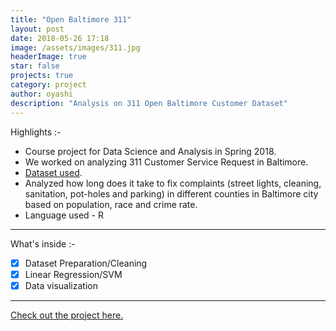 ```yaml
---
title: "Open Baltimore 311"
layout: post
date: 2018-05-26 17:18
image: /assets/images/311.jpg
headerImage: true
star: false
projects: true
category: project
author: oyashi
description: "Analysis on 311 Open Baltimore Customer Dataset"
---
```


Highlights :-
- Course project for Data Science and Analysis in Spring 2018.
- We worked on analyzing 311 Customer Service Request in Baltimore.
- [Dataset used](https://data.baltimorecity.gov/City-Services/311-Customer-Service-Requests/9agw-sxsr).
- Analyzed how long does it take to fix complaints (street lights, cleaning, sanitation, pot-holes and parking) in different counties in Baltimore city based on population, race and crime rate.
- Language used - R

---

What's inside :-

- [x] Dataset Preparation/Cleaning
- [x] Linear Regression/SVM
- [x] Data visualization

---

[Check out the project here.](https://github.com/oya163/R-project)
